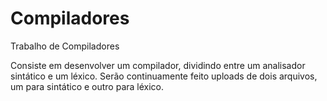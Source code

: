 # Compiladores
Trabalho de Compiladores

Consiste em desenvolver um compilador, dividindo entre um analisador sintático e um léxico.
Serão continuamente feito uploads de dois arquivos, um para sintático e outro para léxico.
